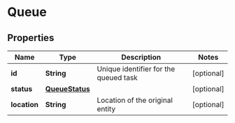 
# Queue

## Properties
Name | Type | Description | Notes
------------ | ------------- | ------------- | -------------
**id** | **String** | Unique identifier for the queued task |  [optional]
**status** | [**QueueStatus**](QueueStatus.md) |  |  [optional]
**location** | **String** | Location of the original entity |  [optional]



